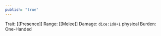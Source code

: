 ```yaml
---
publish: "true"
---
```


Trait: [[Presence]]
Range: [[Melee]]
Damage: `dice:1d8+1` physical
Burden: One-Handed
